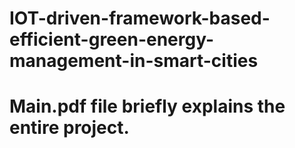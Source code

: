 # IOT-driven-framework-based-efficient-green-energy-management-in-smart-cities
# Main.pdf file briefly explains the entire project.
